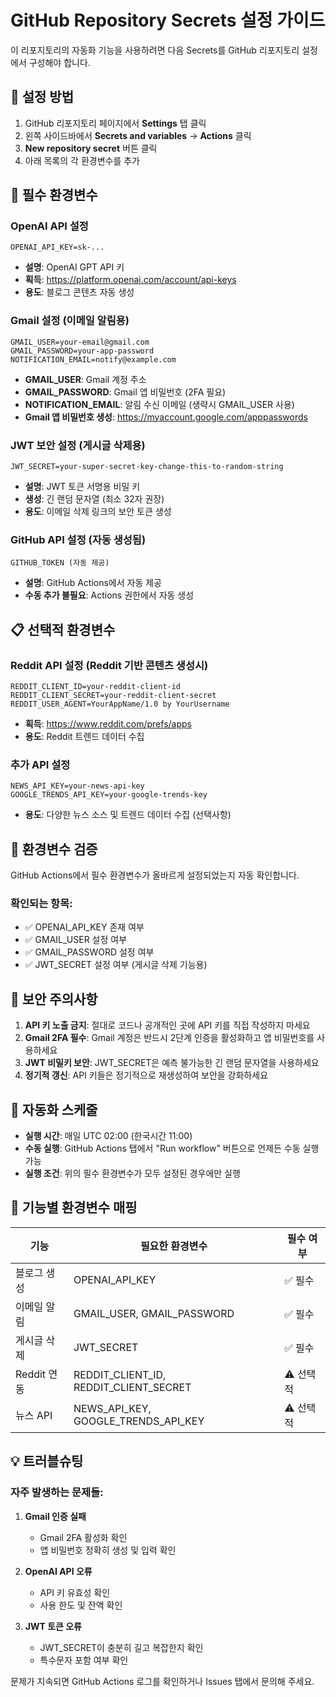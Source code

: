 # GitHub Repository Secrets 설정 가이드

이 리포지토리의 자동화 기능을 사용하려면 다음 Secrets를 GitHub 리포지토리 설정에서 구성해야 합니다.

## 📝 설정 방법

1. GitHub 리포지토리 페이지에서 **Settings** 탭 클릭
2. 왼쪽 사이드바에서 **Secrets and variables** → **Actions** 클릭
3. **New repository secret** 버튼 클릭
4. 아래 목록의 각 환경변수를 추가

## 🔑 필수 환경변수

### OpenAI API 설정
```
OPENAI_API_KEY=sk-...
```
- **설명**: OpenAI GPT API 키
- **획득**: https://platform.openai.com/account/api-keys
- **용도**: 블로그 콘텐츠 자동 생성

### Gmail 설정 (이메일 알림용)
```
GMAIL_USER=your-email@gmail.com
GMAIL_PASSWORD=your-app-password
NOTIFICATION_EMAIL=notify@example.com
```
- **GMAIL_USER**: Gmail 계정 주소
- **GMAIL_PASSWORD**: Gmail 앱 비밀번호 (2FA 필요)
- **NOTIFICATION_EMAIL**: 알림 수신 이메일 (생략시 GMAIL_USER 사용)
- **Gmail 앱 비밀번호 생성**: https://myaccount.google.com/apppasswords

### JWT 보안 설정 (게시글 삭제용)
```
JWT_SECRET=your-super-secret-key-change-this-to-random-string
```
- **설명**: JWT 토큰 서명용 비밀 키
- **생성**: 긴 랜덤 문자열 (최소 32자 권장)
- **용도**: 이메일 삭제 링크의 보안 토큰 생성

### GitHub API 설정 (자동 생성됨)
```
GITHUB_TOKEN (자동 제공)
```
- **설명**: GitHub Actions에서 자동 제공
- **수동 추가 불필요**: Actions 권한에서 자동 생성

## 📋 선택적 환경변수

### Reddit API 설정 (Reddit 기반 콘텐츠 생성시)
```
REDDIT_CLIENT_ID=your-reddit-client-id
REDDIT_CLIENT_SECRET=your-reddit-client-secret
REDDIT_USER_AGENT=YourAppName/1.0 by YourUsername
```
- **획득**: https://www.reddit.com/prefs/apps
- **용도**: Reddit 트렌드 데이터 수집

### 추가 API 설정
```
NEWS_API_KEY=your-news-api-key
GOOGLE_TRENDS_API_KEY=your-google-trends-key
```
- **용도**: 다양한 뉴스 소스 및 트렌드 데이터 수집 (선택사항)

## 🔧 환경변수 검증

GitHub Actions에서 필수 환경변수가 올바르게 설정되었는지 자동 확인합니다.

### 확인되는 항목:
- ✅ OPENAI_API_KEY 존재 여부
- ✅ GMAIL_USER 설정 여부  
- ✅ GMAIL_PASSWORD 설정 여부
- ✅ JWT_SECRET 설정 여부 (게시글 삭제 기능용)

## 🚨 보안 주의사항

1. **API 키 노출 금지**: 절대로 코드나 공개적인 곳에 API 키를 직접 작성하지 마세요
2. **Gmail 2FA 필수**: Gmail 계정은 반드시 2단계 인증을 활성화하고 앱 비밀번호를 사용하세요
3. **JWT 비밀키 보안**: JWT_SECRET은 예측 불가능한 긴 랜덤 문자열을 사용하세요
4. **정기적 갱신**: API 키들은 정기적으로 재생성하여 보안을 강화하세요

## 🔄 자동화 스케줄

- **실행 시간**: 매일 UTC 02:00 (한국시간 11:00)
- **수동 실행**: GitHub Actions 탭에서 "Run workflow" 버튼으로 언제든 수동 실행 가능
- **실행 조건**: 위의 필수 환경변수가 모두 설정된 경우에만 실행

## 🎯 기능별 환경변수 매핑

| 기능 | 필요한 환경변수 | 필수 여부 |
|------|----------------|----------|
| 블로그 생성 | OPENAI_API_KEY | ✅ 필수 |
| 이메일 알림 | GMAIL_USER, GMAIL_PASSWORD | ✅ 필수 |
| 게시글 삭제 | JWT_SECRET | ✅ 필수 |
| Reddit 연동 | REDDIT_CLIENT_ID, REDDIT_CLIENT_SECRET | ⚠️ 선택적 |
| 뉴스 API | NEWS_API_KEY, GOOGLE_TRENDS_API_KEY | ⚠️ 선택적 |

## 💡 트러블슈팅

### 자주 발생하는 문제들:

1. **Gmail 인증 실패**
   - Gmail 2FA 활성화 확인
   - 앱 비밀번호 정확히 생성 및 입력 확인
   
2. **OpenAI API 오류**  
   - API 키 유효성 확인
   - 사용 한도 및 잔액 확인
   
3. **JWT 토큰 오류**
   - JWT_SECRET이 충분히 길고 복잡한지 확인
   - 특수문자 포함 여부 확인

문제가 지속되면 GitHub Actions 로그를 확인하거나 Issues 탭에서 문의해 주세요.